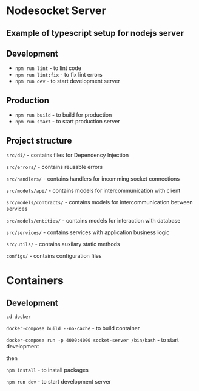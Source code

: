 # Nodesocket Server

## Example of typescript setup for nodejs server

## Development

- `npm run lint` - to lint code
- `npm run lint:fix` - to fix lint errors
- `npm run dev` - to start development server

## Production

- `npm run build` - to build for production
- `npm run start` - to start production server

## Project structure

`src/di/` - contains files for Dependency Injection

`src/errors/` - contains reusable errors

`src/handlers/` - contains handlers for incomming socket connections

`src/models/api/` - contains models for intercommunication with client

`src/models/contracts/` - contains models for intercommunication between services

`src/models/entities/` - contains models for interaction with database

`src/services/` - contains services with application business logic

`src/utils/` - contains auxilary static methods

`configs/` - contains configuration files

# Containers

## Development

`cd docker`

`docker-compose build --no-cache` - to build container

`docker-compose run -p 4000:4000 socket-server /bin/bash` - to start development

then

`npm install` - to install packages

`npm run dev` - to start development server
